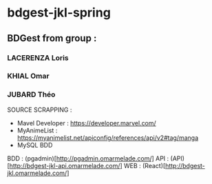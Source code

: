# bdgest-jkl-spring

## BDGest from group :
### LACERENZA Loris
### KHIAL Omar 
### JUBARD Théo

SOURCE SCRAPPING : 
- Mavel Developer : https://developer.marvel.com/
- MyAnimeList : https://myanimelist.net/apiconfig/references/api/v2#tag/manga
- MySQL BDD

BDD : (pgadmin)[http://pgadmin.omarmelade.com/]
API : (API)[http://bdgest-jkl-api.omarmelade.com/]
WEB : (React)[http://bdgest-jkl.omarmelade.com/]
